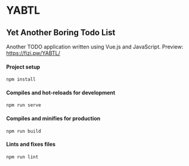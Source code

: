 # YABTL

## Yet Another Boring Todo List

Another TODO application written using Vue.js and JavaScript.
Preview: https://fizi.pw/YABTL/

#### Project setup

```
npm install
```

#### Compiles and hot-reloads for development

```
npm run serve
```

#### Compiles and minifies for production

```
npm run build
```

#### Lints and fixes files

```
npm run lint
```

